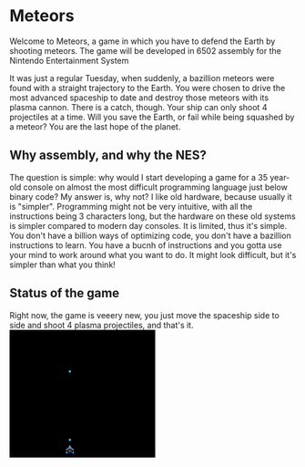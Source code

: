 # Meteors
Welcome to Meteors, a game in which you have to defend the Earth by shooting meteors. The game will be developed in 6502 assembly for the Nintendo Entertainment System

It was just a regular Tuesday, when suddenly, a bazillion meteors were found with a straight trajectory to the Earth. You were chosen to drive the most advanced spaceship to date and destroy those meteors with its plasma cannon. There is a catch, though. Your ship can only shoot 4 projectiles at a time. Will you save the Earth, or fail while being squashed by a meteor? You are the last hope of the planet.

## Why assembly, and why the NES?
The question is simple: why would I start developing a game for a 35 year-old console on almost the most difficult programming language just below binary code?
My answer is, why not?
I like old hardware, because usually it is "simpler". Programming might not be very intuitive, with all the instructions being 3 characters long, but the hardware on these old systems is simpler compared to modern day consoles. It is limited, thus it's simple. You don't have a billion ways of optimizing code, you don't have a bazillion instructions to learn. You have a bucnh of instructions and you gotta use your mind to work around what you want to do. It might look difficult, but it's simpler than what you think!

## Status of the game
Right now, the game is veeery new, you just move the spaceship side to side and shoot 4 plasma projectiles, and that's it.
![Screenshot of the proto-02 version](screenshots/proto-02.png)
